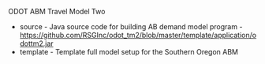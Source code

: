 ODOT ABM Travel Model Two

  - source - Java source code for building AB demand model program - https://github.com/RSGInc/odot_tm2/blob/master/template/application/odottm2.jar
  - template - Template full model setup for the Southern Oregon ABM
